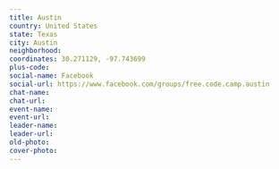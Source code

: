 ```yaml
---
title: Austin
country: United States
state: Texas
city: Austin
neighborhood: 
coordinates: 30.271129, -97.743699
plus-code:
social-name: Facebook
social-url: https://www.facebook.com/groups/free.code.camp.austin
chat-name:
chat-url:
event-name:
event-url:
leader-name:
leader-url:
old-photo: 
cover-photo:
---
```

